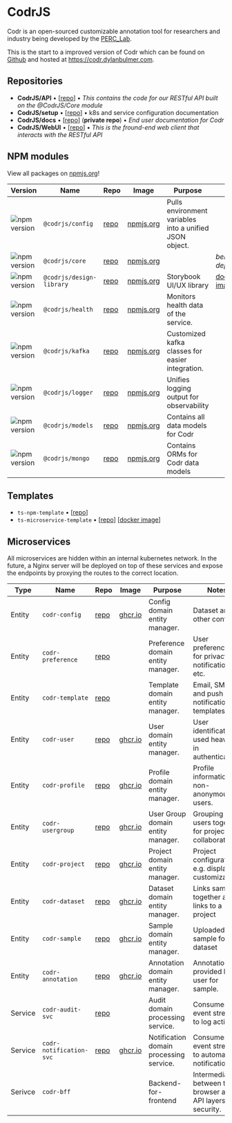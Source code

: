# CodrJS

Codr is an open-sourced customizable annotation tool for researchers and industry being developed by the [PERC_Lab](https://github.com/PERC-Lab).

This is the start to a improved version of Codr which can be found on [Github](https://github.com/PERC-Lab/Codr) and hosted at https://codr.dylanbulmer.com.

## Repositories

- **CodrJS/API** • [[repo](https://github.com/CodrJS/API)] • _This contains the code for our RESTful API built on the @CodrJS/Core module_
- **CodrJS/setup** • [[repo](https://github.com/CodrJS/setup)] • k8s and service configuration documentation
- **CodrJS/docs** • [[repo](https://github.com/CodrJS/docs)] (**private repo**) • _End user documentation for Codr_
- **CodrJS/WebUI** • [[repo](https://github.com/CodrJS/WebUI)] • _This is the fround-end web client that interacts with the RESTful API_

## NPM modules
View all packages on [npmjs.org](https://www.npmjs.com/org/codrjs)!

| Version | Name | Repo | Image | Purpose | Notes |
| ------- | ---- | ---- | ----- | ------- | ----- |
| ![npm version](https://img.shields.io/npm/v/@codrjs/config) | `@codrjs/config` | [repo](https://github.com/CodrJS/config) | [npmjs.org](https://www.npmjs.com/package/@codrjs/config) | Pulls environment variables into a unified JSON object. | |
| ![npm version](https://img.shields.io/npm/v/@codrjs/core) | `@codrjs/core` | [repo](https://github.com/CodrJS/core) | [npmjs.org](https://www.npmjs.com/package/@codrjs/core) |  | *being deprecated* |
| ![npm version](https://img.shields.io/npm/v/@codrjs/design-library) | `@codrjs/design-library` | [repo](https://github.com/CodrJS/design-library) | [npmjs.org](https://www.npmjs.com/package/@codrjs/design-library) | Storybook UI/UX library | [docker image](https://github.com/CodrJS/design-library/pkgs/container/design-library)
| ![npm version](https://img.shields.io/npm/v/@codrjs/health) | `@codrjs/health` | [repo](https://github.com/CodrJS/health) | [npmjs.org](https://www.npmjs.com/package/@codrjs/health) | Monitors health data of the service. | |
| ![npm version](https://img.shields.io/npm/v/@codrjs/kafka) | `@codrjs/kafka` | [repo](https://github.com/CodrJS/kafka) | [npmjs.org](https://www.npmjs.com/package/@codrjs/kafka) | Customized kafka classes for easier integration. |
| ![npm version](https://img.shields.io/npm/v/@codrjs/logger) | `@codrjs/logger` | [repo](https://github.com/CodrJS/logger) | [npmjs.org](https://www.npmjs.com/package/@codrjs/logger) | Unifies logging output for observability | 
| ![npm version](https://img.shields.io/npm/v/@codrjs/models) | `@codrjs/models` | [repo](https://github.com/CodrJS/models) | [npmjs.org](https://www.npmjs.com/package/@codrjs/models) | Contains all data models for Codr |
| ![npm version](https://img.shields.io/npm/v/@codrjs/mongo) | `@codrjs/mongo` | [repo](https://github.com/CodrJS/mongo) | [npmjs.org](https://www.npmjs.com/package/@codrjs/mongo) | Contains ORMs for Codr data models |

## Templates

- `ts-npm-template` • [[repo](https://github.com/CodrJS/ts-npm-template)]
- `ts-microservice-template` • [[repo](https://github.com/CodrJS/ts-microservice-template)]
[[docker image](https://github.com/CodrJS/ts-microservice-template/pkgs/container/ts-microservice-template)]

## Microservices

All microservices are hidden within an internal kubernetes network. In the future, a Nginx server will be deployed on top of these services and expose the endpoints by proxying the routes to the correct location.

| Type | Name | Repo | Image | Purpose | Notes |
| ---- | ---- | ---- | ----- | ------- | ----- |
| Entity | `codr-config` | [repo](https://github.com/CodrJS/codr-core-config) | [ghcr.io](https://github.com/CodrJS/codr-core-config/pkgs/container/codr-core-config) | Config domain entity manager. | Dataset and other configs? |
| Entity | `codr-preference` | [repo](https://github.com/CodrJS/codr-preference) | | Preference domain entity manager. | User preferences for privacy, notification, etc. |
| Entity | `codr-template` | [repo](https://github.com/CodrJS/codr-template) | | Template domain entity manager. | Email, SMS, and push notification templates. |
| Entity | `codr-user` | [repo](https://github.com/CodrJS/codr-user-user) | [ghcr.io](https://github.com/CodrJS/codr-user-user/pkgs/container/codr-user-user) | User domain entity manager. | User identification, used heavily in authentication. |
| Entity | `codr-profile` | [repo](https://github.com/CodrJS/codr-user-profile) | [ghcr.io](https://github.com/CodrJS/codr-user-profile/pkgs/container/codr-user-profile) | Profile domain entity manager. | Profile information for non-anonymous users. |
| Entity | `codr-usergroup` | [repo](https://github.com/CodrJS/codr-user-group) | [ghcr.io](https://github.com/CodrJS/codr-user-group/pkgs/container/codr-user-group) | User Group domain entity manager. | Grouping users together for project collaboration. |
| Entity | `codr-project` | [repo](https://github.com/CodrJS/codr-project-project) | [ghcr.io](https://github.com/CodrJS/codr-project-project/pkgs/container/codr-project-project) | Project domain entity manager. | Project configuration, e.g. display customization. |
| Entity | `codr-dataset` | [repo](https://github.com/CodrJS/codr-project-dataset) | [ghcr.io](https://github.com/CodrJS/codr-project-dataset/pkgs/container/codr-project-dataset) | Dataset domain entity manager. | Links samples together and links to a project |
| Entity | `codr-sample` | [repo](https://github.com/CodrJS/codr-project-sample) | [ghcr.io](https://github.com/CodrJS/codr-project-sample/pkgs/container/codr-project-sample) | Sample domain entity manager. | Uploaded sample for dataset |
| Entity | `codr-annotation` | [repo](https://github.com/CodrJS/codr-project-annotation) | [ghcr.io](https://github.com/CodrJS/codr-project-annotation/pkgs/container/codr-project-annotation) | Annotation domain entity manager. | Annotation provided by user for sample. |
| Service | `codr-audit-svc` | [repo](https://github.com/CodrJS/codr-audit) | | Audit domain processing service. | Consumes event streams to log actions |
| Service | `codr-notification-svc` | [repo](https://github.com/CodrJS/codr-notification-message) | [ghcr.io](https://github.com/CodrJS/codr-notification-message/pkgs/container/codr-notification-message) | Notification domain processing service. | Consumes event streams to automate notifications |
| Serivce | `codr-bff` | | | Backend-for-frontend | Intermediary between the browser and API layers for security. |

